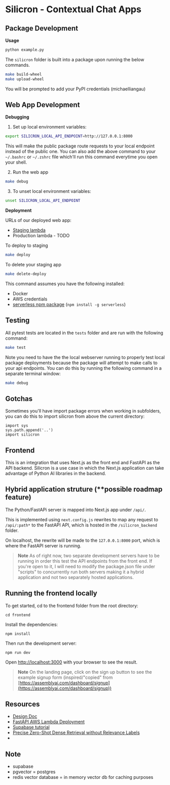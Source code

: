 # Silicron - Contextual Chat Apps

## Package Development

**Usage**

```bash
python example.py
```

The `silicron` folder is built into a package upon running the below commands.

```bash
make build-wheel
make upload-wheel
```

You will be prompted to add your PyPI credentials (michaelliangau)

## Web App Development

**Debugging**

1. Set up local environment variables:

```bash
export SILICRON_LOCAL_API_ENDPOINT=http://127.0.0.1:8000
```

This will make the public package route requests to your local endpoint instead of the public one. 
You can also add the above command to your `~/.bashrc` or `~/.zshrc` file which'll run this command everytime you open your shell.


2. Run the web app

```bash
make debug
```

3. To unset local environment variables:
```bash
unset SILICRON_LOCAL_API_ENDPOINT
```

**Deployment**

URLs of our deployed web app:

- [Staging lambda](https://wsesuzvgd0.execute-api.us-east-1.amazonaws.com/staging/)
- Production lambda - TODO


To deploy to staging

```bash
make deploy
```

To delete your staging app

```bash
make delete-deploy
```

This command assumes you have the following installed:

- Docker
- AWS credentials
- [serverless npm package](https://www.npmjs.com/package/serverless) (`npm install -g serverless`)

## Testing

All pytest tests are located in the `tests` folder and are run with the following command:

```bash
make test
```

Note you need to have the the local webserver running to properly test local package deployments because the package will attempt to make calls to your api endpoints. You can do this by running the following command in a separate terminal window:

```bash
make debug
```

## Gotchas

Sometimes you'll have import package errors when working in subfolders, you can do this to import silicron from above the current directory:

```python3
import sys
sys.path.append('..')
import silicron
```

## Frontend

This is an integration that uses Next.js as the front end and FastAPI as the API backend. Silicron is a use case in which the Next.js application can take advantage of Python AI libraries in the backend.

## Hybrid application struture (\*\*possible roadmap feature)

The Python/FastAPi server is mapped into Next.js app under `/api/`.

This is implemented using `next.config.js` rewrites to map any request to `/api/:path*` to the FastAPI API, which is hosted in the `/silicron_backend` folder.

On localhost, the rewrite will be made to the `127.0.0.1:8000` port, which is where the FastAPI server is running.

> **Note** As of right now, two separate development servers have to be running in order this test the API endpoints from the front end. If you're open to it, I will need to modify the package.json file under "scripts" to concurrently run both servers making it a hybrid application and not two separately hosted applications.

## Running the frontend locally

To get started, cd to the frontend folder from the root directory:

```
cd frontend
```

Install the dependencies:

```
npm install
```

Then run the development server:

```
npm run dev
```

Open [http://localhost:3000](http://localhost:3000) with your browser to see the result.

> **Note** On the landing page, click on the sign up button to see the example signup form (inspired/"copied" from [https://assemblyai.com/dashboard/signup](https://assemblyai.com/dashboard/signup))


## Resources

- [Design Doc](https://docs.google.com/document/d/1MfPYqvYliRFHUaQkkjJrplB-LnGcamcLJK97dgilbUY/edit#)
- [FastAPI AWS Lambda Deployment](https://ademoverflow.com/blog/tutorial-fastapi-aws-lambda-serverless/)
- [Supabase tutorial](https://supabase.com/blog/openai-embeddings-postgres-vector)
- [Precise Zero-Shot Dense Retrieval without Relevance Labels](https://arxiv.org/pdf/2212.10496.pdf)
- 
## Note

- supabase
- pgvector = postgres
- redis vector database = in memory vector db for caching purposes



